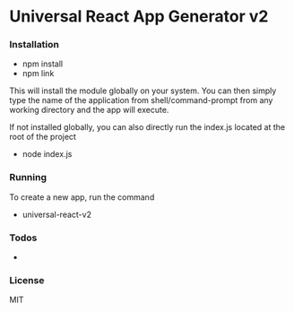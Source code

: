 # Universal React App Generator v2

### Installation

  - npm install
  - npm link
   
This will install the module globally on your system. You can then simply type the name of the application from shell/command-prompt from any working directory and the app will execute.

If not installed globally, you can also directly run the index.js located at the root of the project

  - node index.js

### Running
To create a new app, run the command
  - universal-react-v2

  
### Todos
 - 
 
### License

MIT